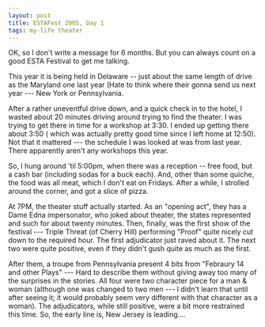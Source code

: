 ```yaml
---
layout: post
title: ESTAFest 2005, Day 1
tags: my-life theater
---
```

OK, so I don't write a message for 6 months. But you can always count on a good ESTA Festival to get me talking.

This year it is being held in Delaware -- just about the same length of drive as the Maryland one last year (Hate to think where their gonna send us next year --- New York or Pennsylvania.

After a rather uneventful drive down, and a quick check in to the hotel, I wasted about 20 minutes driving around trying to find the theater.  I was trying to get there in time for a workshop at 3:30.  I ended up getting there about 3:50 ( which was actually pretty good time since I left home at 12:50).  Not that it mattered --- the schedule I was looked at was from last year.  There apparently aren't any workshops this year.

So, I hung around 'til 5:00pm, when there was a reception -- free food, but a cash bar (including sodas for a buck each).  And, other than some quiche, the food was all meat, which I don't eat on Fridays.  After a while, I strolled around the corner, and got a slice of pizza.

At 7PM, the theater stuff actually started.  As an "opening act",  they has a Dame Edna impersonator, who joked about theater, the states represented and such for about twenty minutes.  Then, finally, was the first show of the festival --- Triple Threat (of Cherry Hill) performing "Proof" quite nicely cut down to the required hour.  The first adjudicator just raved about it.  The next two were quite positive, even if they didn't gush quite as much as the first.

After them, a troupe from Pennsylvania present 4 bits from "Febraury 14 and other Plays" --- Hard to describe them without giving away too many of the surprises in the stories.  All four were two character piece for a man &amp; woman (although one was changed to two men --- I didn't learn that until after seeing it; it would probably seem very different with that character as a woman).  The adjudicators, while still positive, were a bit more restrained this time.  So, the early line is, New Jersey is leading....

